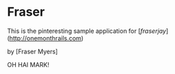 # Fraser

This is the pinteresting sample application for
[*fraserjay*] (http://onemonthrails.com)

by [Fraser Myers]


OH HAI MARK!